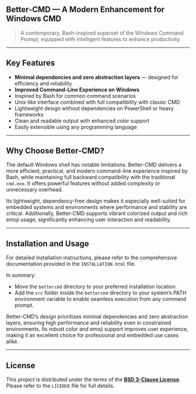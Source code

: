 ## Better-CMD — A Modern Enhancement for Windows CMD

> A contemporary, Bash-inspired superset of the Windows Command Prompt, equipped with intelligent features to enhance productivity.

---

## Key Features

- **Minimal dependencies and zero abstraction layers** — designed for efficiency and reliability  
- **Improved Command-Line Experience on Windows**  
- Inspired by Bash for common command scenarios  
- Unix-like interface combined with full compatibility with classic CMD  
- Lightweight design without dependencies on PowerShell or heavy frameworks  
- Clean and readable output with enhanced color support  
- Easily extensible using any programming language

---

## Why Choose Better-CMD?

The default Windows shell has notable limitations. Better-CMD delivers a more efficient, practical, and modern command-line experience inspired by Bash, while maintaining full backward compatibility with the traditional `cmd.exe`. It offers powerful features without added complexity or unnecessary overhead.

Its lightweight, dependency-free design makes it especially well-suited for embedded systems and environments where performance and stability are critical. Additionally, Better-CMD supports vibrant colorized output and rich emoji usage, significantly enhancing user interaction and readability.

---

## Installation and Usage

For detailed installation instructions, please refer to the comprehensive documentation provided in the `INSTALLATION.html` file.

In summary:  
- Move the `bettercmd` directory to your preferred installation location.  
- Add the `src` folder inside the `bettercmd` directory to your system’s PATH environment variable to enable seamless execution from any command prompt.

Better-CMD’s design prioritizes minimal dependencies and zero abstraction layers, ensuring high performance and reliability even in constrained environments. Its robust color and emoji support improves user experience, making it an excellent choice for professional and embedded use cases alike.

---

## License

This project is distributed under the terms of the **[BSD 3-Clause License](./LICENSE)**.  
Please refer to the `LICENSE` file for full details.
